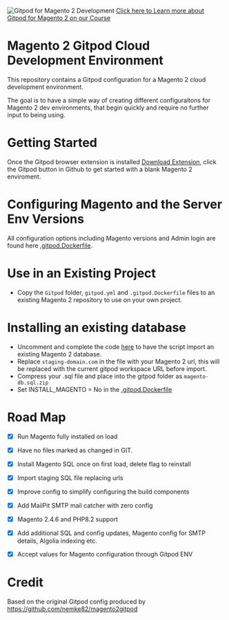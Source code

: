 ![Gitpod for Magento 2 Development](http://www.develodesign.co.uk/gitpod.png)
[Click here to Learn more about Gitpod for Magento 2 on our Course](https://develo.teachable.com/p/mastering-gitpod-for-magento-2-development)

# Magento 2 Gitpod Cloud Development Environment

This repository contains a Gitpod configuration for a Magento 2 cloud development environment. 

The goal is to have a simple way of creating different configuraitons for Magento 2 dev environments, that begin quickly and require no further input to being using. 

  
# Getting Started
Once the Gitpod browser extension is installed [Download Extension](https://www.gitpod.io/docs/browser-extension), click the Gitpod button in Github to get started with a blank Magento 2 enviroment.

# Configuring Magento and the Server Env Versions
All configuration options including Magento versions and Admin login are found here [.gitpod.Dockerfile](https://github.com/develodesign/magento-gitpod/blob/main/.gitpod.Dockerfile). 

# Use in an Existing Project
- Copy the ```Gitpod``` folder, ```gitpod.yml``` and ```.gitpod.Dockerfile``` files to an existing Magento 2 repository to use on your own project.

# Installing an existing database
- Uncomment and complete the code [here](https://github.com/develodesign/magento-gitpod/blob/0880b246b9392d07d3655c740ba2f59376fd68f2/gitpod/m2-install.sh#L28) to have the script import an existing Magento 2 database. 
- Replace ```staging-domain.com``` in the file with your Magento 2 url, this will be replaced with the current gitpod workspace URL before import.
- Compress your .sql file and place into the gitpod folder as ```magento-db.sql.zip```
- Set INSTALL_MAGENTO = No in the [.gitpod.Dockerfile](https://github.com/develodesign/magento-gitpod/blob/main/.gitpod.Dockerfile)


# Road Map
- [x] Run Magento fully installed on load
- [x] Have no files marked as changed in GIT.
- [x] Install Magento SQL once on first load, delete flag to reinstall
- [x] Import staging SQL file replacing urls 
- [x] Improve config to simplify configuring the build components
- [x] Add MailPit SMTP mail catcher with zero config
- [x] Magento 2.4.6 and PHP8.2 support
- [x] Add additional SQL and config updates, Magento config for SMTP details, Algolia indexing etc. 
- [x] Accept values for Magento configuration through Gitpod ENV


# Credit
Based on the original Gitpod config produced by https://github.com/nemke82/magento2gitpod
